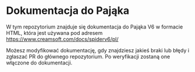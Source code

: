 # Dokumentacja do Pająka

W tym repozytorium znajduje się dokumentacja do Pająka V6 w formacie HTML, która jest używana pod adresem https://www.creamsoft.com/docs/spiderv6/pl/

Możesz modyfikować dokumentację, gdy znajdziesz jakieś braki lub błędy i zgłaszać PR do głównego repozytorium. Po weryfikacji zostaną one włączone do dokumentacji.
